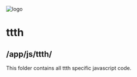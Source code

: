 ![logo](https://raw.githubusercontent.com/yafp/ttth/master/.github/logo/128x128.png)

# ttth

## /app/js/ttth/

This folder contains all ttth specific javascript code.
